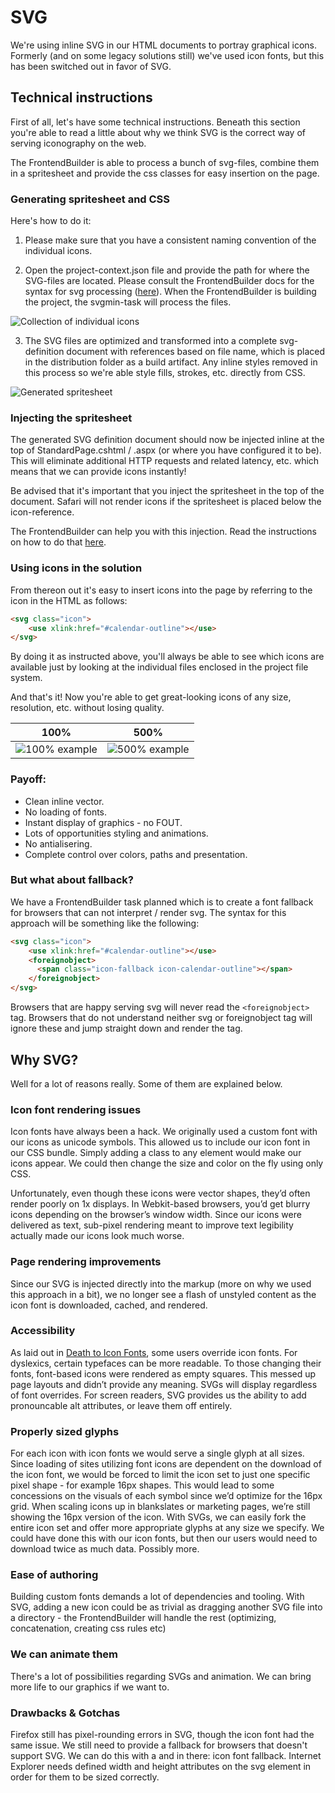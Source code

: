 # SVG

We're using inline SVG in our HTML documents to portray graphical icons. Formerly (and on some legacy solutions still) we've used icon fonts, but this has been switched out in favor of SVG.

## Technical instructions

First of all, let's have some technical instructions. Beneath this section you're able to read a little about why we think SVG is the correct way of serving iconography on the web.

The FrontendBuilder is able to process a bunch of svg-files, combine them in a spritesheet and provide the css classes for easy insertion on the page.

### Generating spritesheet and CSS

Here's how to do it:

 1.  Please make sure that you have a consistent naming convention of the individual icons.

 2. Open the project-context.json file and provide the path for where the SVG-files are located. Please consult the FrontendBuilder docs for the syntax for svg processing ([here](/Home/Frontend/Develop/FrontendBuilder/Getting%20started/Configuration%20reference/#svgsprite-array-)). When the FrontendBuilder is building the project, the svgmin-task will process the files.

 ![Collection of individual icons](/images/svg/svg-approach.png)

 3. The SVG files are optimized and transformed into a complete svg-definition document with references based on file name, which is placed in the distribution folder as a build artifact. Any inline styles removed in this process so we're able style fills, strokes, etc. directly from CSS.

 ![Generated spritesheet](/images/svg/svg-id.png)

### Injecting the spritesheet

The generated SVG definition document should now be injected inline at the top of StandardPage.cshtml / .aspx (or where you have configured it to be). This will eliminate additional HTTP requests and related latency, etc. which means that we can provide icons instantly!

Be advised that it's important that you inject the spritesheet in the top of the document. Safari will not render icons if the spritesheet is placed below the icon-reference.

The FrontendBuilder can help you with this injection. Read the instructions on how to do that [here](/Home/Frontend/Develop/FrontendBuilder/Getting%20started/Configuration%20reference/#svginject-object-).

### Using icons in the solution

From thereon out it's easy to insert icons into the page by referring to the icon in the HTML as follows:

```html
<svg class="icon">
	<use xlink:href="#calendar-outline"></use>
</svg>
```

By doing it as instructed above, you'll always be able to see which icons are available just by looking at the individual files enclosed in the project file system.

And that's it! Now you're able to get great-looking icons of any size, resolution, etc. without losing quality.

|100%|500%|
|-----------|----------|
|![100% example](/images/svg/button-100.png)|![500% example](/images/svg/button-500.png)|

### Payoff:

 * Clean inline vector.
 * No loading of fonts.
 * Instant display of graphics - no FOUT.
 * Lots of opportunities styling and animations.
 * No antialisering.
 * Complete control over colors, paths and presentation.

### But what about fallback?
 
We have a FrontendBuilder task planned which is to create a font fallback for browsers that can not interpret / render svg.
The syntax for this approach will be something like the following:

```html
<svg class="icon">
	<use xlink:href="#calendar-outline"></use>
	<foreignobject>
	  <span class="icon-fallback icon-calendar-outline"></span>
	</foreignobject>
</svg>
```

Browsers that are happy serving svg will never read the ```<foreignobject>``` tag.
Browsers that do not understand neither svg or foreignobject tag will ignore these and jump straight down and render the <span> tag.

## Why SVG?

Well for a lot of reasons really. Some of them are explained below.

### Icon font rendering issues

Icon fonts have always been a hack. We originally used a custom font with our icons as unicode symbols. This allowed us to include our icon font in our CSS bundle. Simply adding a class to any element would make our icons appear. We could then change the size and color on the fly using only CSS.

Unfortunately, even though these icons were vector shapes, they’d often render poorly on 1x displays. In Webkit-based browsers, you’d get blurry icons depending on the browser’s window width. Since our icons were delivered as text, sub-pixel rendering meant to improve text legibility actually made our icons look much worse.

### Page rendering improvements

Since our SVG is injected directly into the markup (more on why we used this approach in a bit), we no longer see a flash of unstyled content as the icon font is downloaded, cached, and rendered.

### Accessibility

As laid out in [Death to Icon Fonts](https://speakerdeck.com/ninjanails/death-to-icon-fonts), some users override icon fonts. For dyslexics, certain typefaces can be more readable. To those changing their fonts, font-based icons were rendered as empty squares. This messed up page layouts and didn’t provide any meaning. SVGs will display regardless of font overrides. For screen readers, SVG provides us the ability to add pronouncable alt attributes, or leave them off entirely.

### Properly sized glyphs

For each icon with icon fonts we would serve a single glyph at all sizes. Since loading of sites utilizing font icons are dependent on the download of the icon font, we would be forced to limit the icon set to just one specific pixel shape - for example 16px shapes. This would lead to some concessions on the visuals of each symbol since we’d optimize for the 16px grid. When scaling icons up in blankslates or marketing pages, we’re still showing the 16px version of the icon. With SVGs, we can easily fork the entire icon set and offer more appropriate glyphs at any size we specify. We could have done this with our icon fonts, but then our users would need to download twice as much data. Possibly more.

### Ease of authoring

Building custom fonts demands a lot of dependencies and tooling. With SVG, adding a new icon could be as trivial as dragging another SVG file into a directory - the FrontendBuilder will handle the rest (optimizing, concatenation, creating css rules etc)

### We can animate them

There's a lot of possibilities regarding SVGs and animation. We can bring more life to our graphics if we want to.

### Drawbacks & Gotchas

Firefox still has pixel-rounding errors in SVG, though the icon font had the same issue.
We still need to provide a fallback for browsers that doesn't support SVG. We can do this with a <foreignobject> and in there: icon font fallback. 
Internet Explorer needs defined width and height attributes on the svg element in order for them to be sized correctly.
